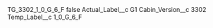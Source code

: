 <?xml version="1.0" encoding="UTF-8"?>
<CustomMetadata xmlns="http://soap.sforce.com/2006/04/metadata" xmlns:xsi="http://www.w3.org/2001/XMLSchema-instance" xmlns:xsd="http://www.w3.org/2001/XMLSchema">
    <label>TG_3302_1_0_G_6_F</label>
    <protected>false</protected>
    <values>
        <field>Actual_Label__c</field>
        <value xsi:type="xsd:string">G1</value>
    </values>
    <values>
        <field>Cabin_Version__c</field>
        <value xsi:type="xsd:string">3302</value>
    </values>
    <values>
        <field>Temp_Label__c</field>
        <value xsi:type="xsd:string">1_0_G_6_F</value>
    </values>
</CustomMetadata>
